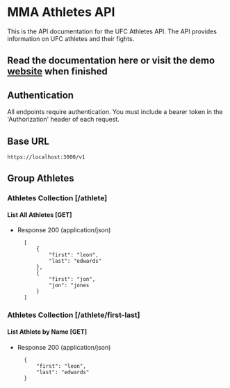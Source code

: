 # MMA Athletes API

This is the API documentation for the UFC Athletes API.
The API provides information on UFC athletes and their fights.

## Read the documentation here or visit the demo [website](google.com) when finished

## Authentication

All endpoints require authentication. You must include a bearer token in the 'Authorization' header of each request.

## Base URL

`https://localhost:3000/v1`

## Group Athletes

### Athletes Collection [/athlete]

#### List All Athletes [GET]

+ Response 200 (application/json)

        [
            {
                "first": "leon",
                "last": "edwards"
            },
            {
                "first": "jon",
                "jon": "jones
            }
        ]


### Athletes Collection [/athlete/first-last]

#### List Athlete by Name [GET]

+ Response 200 (application/json)

        {
            "first": "leon",
            "last": "edwards"
        }